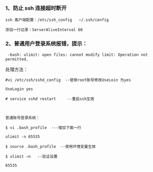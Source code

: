 

### 1、防止 ssh 连接超时断开
    ssh 客户端配置：/etc/ssh_config   ~/.ssh/config

    添加一行记录：ServerAliveInterval 60 
### 2、普通用户登录系统报错，提示：

     -bash: ulimit: open files: cannot modify limit: Operation not permitted.

处理方法：

    #vi /etc/ssh/sshd_config  --使用root账号修改UseLoin 为yes

    UseLogin yes

    # service sshd restart     --重启ssh生效



    普通账号登录系统：

    $ vi .bash_profile  ---增加下面一行

    ulimit -n 65535

    $ source .bash_profile  --使用环境变量生效

    $ ulimit –n   --验证设置

    65535
